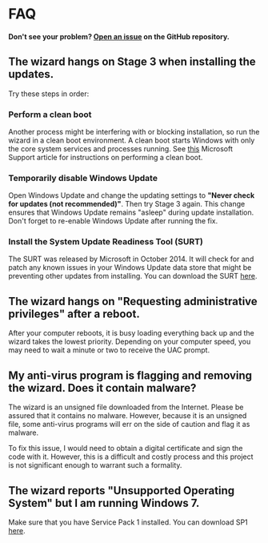 # FAQ

#### Don't see your problem? [Open an issue](https://github.com/aakkam22/windowsUpdateLoopFix/issues/new) on the GitHub repository.

## The wizard hangs on Stage 3 when installing the updates.

Try these steps in order:

### Perform a clean boot 

Another process might be interfering with or blocking installation, so run the wizard in a clean boot environment. A clean boot starts Windows with only the core system services and processes running. See [this](https://support.microsoft.com/en-us/help/929135/how-to-perform-a-clean-boot-in-windows) Microsoft Support article for instructions on performing a clean boot.

### Temporarily disable Windows Update
Open Windows Update and change the updating settings to **"Never check for updates (not recommended)"**. Then try Stage 3 again. This change ensures that Windows Update remains "asleep" during update installation. Don't forget to re-enable Windows Update after running the fix.

### Install the System Update Readiness Tool (SURT)

The SURT was released by Microsoft in October 2014. It will check for and patch any known issues in your Windows Update data store that might be preventing other updates from installing. You can download the SURT [here](https://support.microsoft.com/en-us/help/947821/fix-windows-update-errors-by-using-the-dism-or-system-update-readiness).

## The wizard hangs on "Requesting administrative privileges" after a reboot.

After your computer reboots, it is busy loading everything back up and the wizard takes the lowest priority. Depending on your computer speed, you may need to wait a minute or two to receive the UAC prompt.

## My anti-virus program is flagging and removing the wizard. Does it contain malware?

The wizard is an unsigned file downloaded from the Internet. Please be assured that it contains no malware. However, because it is an unsigned file, some anti-virus programs will err on the side of caution and flag it as malware. 

To fix this issue, I would need to obtain a digital certificate and sign the code with it. However, this is a difficult and costly process and this project is not significant enough to warrant such a formality.

## The wizard reports "Unsupported Operating System" but I am running Windows 7. 

Make sure that you have Service Pack 1 installed. You can download SP1 [here](https://www.microsoft.com/en-us/download/details.aspx?id=5842).
